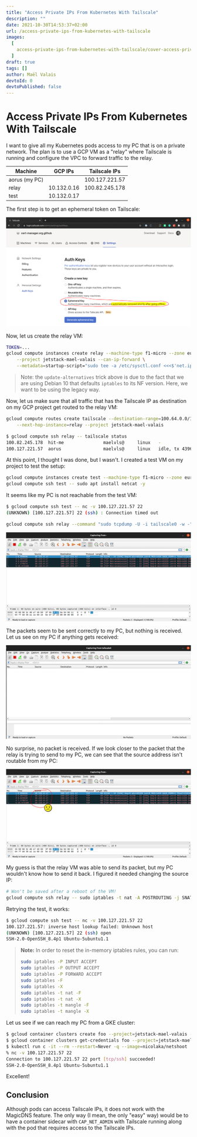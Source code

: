 ```yaml
---
title: "Access Private IPs From Kubernetes With Tailscale"
description: ""
date: 2021-10-30T14:53:37+02:00
url: /access-private-ips-from-kubernetes-with-tailscale
images:
  [
    access-private-ips-from-kubernetes-with-tailscale/cover-access-private-ips-from-kubernetes-with-tailscale.png,
  ]
draft: true
tags: []
author: Maël Valais
devtoId: 0
devtoPublished: false
---
```


# Access Private IPs From Kubernetes With Tailscale

I want to give all my Kubernetes pods access to my PC that is on a private network. The plan is to use a GCP VM as a "relay" where Tailscale is running and configure the VPC to forward traffic to the relay.

| Machine       | GCP IPs     | Tailscale IPs  |
| ------------- | ----------- | -------------- |
| aorus (my PC) |             | 100.127.221.57 |
| relay         | 10.132.0.16 | 100.82.245.178 |
| test          | 10.132.0.17 |                |

The first step is to get an ephemeral token on Tailscale:

![](tailscale-get-token.png)

Now, let us create the relay VM:

```sh
TOKEN=...
gcloud compute instances create relay --machine-type f1-micro --zone europe-west1-c \
    --project jetstack-mael-valais --can-ip-forward \
    --metadata=startup-script="sudo tee -a /etc/sysctl.conf <<<$'net.ipv4.ip_forward=1\nnet.ipv6.conf.all.forwarding=1' && tee .profile -a <<<'PATH=\$PATH:/sbin:/usr/sbin' && sudo update-alternatives --set iptables /usr/sbin/iptables-legacy && curl -fsSL https://pkgs.tailscale.com/stable/ubuntu/focal.gpg | sudo apt-key add - && curl -fsSL https://pkgs.tailscale.com/stable/ubuntu/focal.list | sudo tee /etc/apt/sources.list.d/tailscale.list && sudo apt-get update && sudo apt-get install tailscale && sudo tailscale up --authkey $TOKEN"
```

> Note: the `update-alternatives` trick above is due to the fact that we are using Debian 10 that defaults `iptables` to its NF version. Here, we want to be using the legacy way.

Now, let us make sure that all traffic that has the Tailscale IP as destination on my GCP project get routed to the relay VM:

```sh
gcloud compute routes create tailscale --destination-range=100.64.0.0/10 \
    --next-hop-instance=relay --project jetstack-mael-valais
```

```sh
$ gcloud compute ssh relay -- tailscale status
100.82.245.178  hit-me               maelvls@     linux   -
100.127.221.57  aorus                maelvls@     linux   idle, tx 4396 rx 3076
```

At this point, I thought I was done, but I wasn't. I created a test VM on my
project to test the setup:

```sh
gcloud compute instances create test --machine-type f1-micro --zone europe-west1-c --project jetstack-mael-valais
gcloud compute ssh test -- sudo apt install netcat -y
```

It seems like my PC is not reachable from the test VM:

```sh
$ gcloud compute ssh test -- nc -v 100.127.221.57 22
(UNKNOWN) [100.127.221.57] 22 (ssh) : Connection timed out
```

```sh
gcloud compute ssh relay --command "sudo tcpdump -U -i tailscale0 -w -" | wireshark -k -y RAW -i -
```

![](wireshark-relay-tailscale0.png)

The packets seem to be sent correctly to my PC, but nothing is received. Let us see on my PC if anything gets received:

![](wireshark-aorus-tailscale0.png)

No surprise, no packet is received. If we look closer to the packet that the relay is trying to send to my PC, we can see that the source address isn't routable from my PC:

![](wireshark-relay-tailscale0-annotated.png)

My guess is that the relay VM was able to send its packet, but my PC wouldn't know how to send it back. I figured it needed changing the source IP:

```sh
# Won't be saved after a reboot of the VM!
gcloud compute ssh relay -- sudo iptables -t nat -A POSTROUTING -j SNAT --to-source 100.82.245.178
```

Retrying the test, it works:

```sh
$ gcloud compute ssh test -- nc -v 100.127.221.57 22
100.127.221.57: inverse host lookup failed: Unknown host
(UNKNOWN) [100.127.221.57] 22 (ssh) open
SSH-2.0-OpenSSH_8.4p1 Ubuntu-5ubuntu1.1
```

> **Note:** In order to reset the in-memory iptables rules, you can run:
>
> ```sh
> sudo iptables -P INPUT ACCEPT
> sudo iptables -P OUTPUT ACCEPT
> sudo iptables -P FORWARD ACCEPT
> sudo iptables -F
> sudo iptables -X
> sudo iptables -t nat -F
> sudo iptables -t nat -X
> sudo iptables -t mangle -F
> sudo iptables -t mangle -X
> ```

Let us see if we can reach my PC from a GKE cluster:

```sh
$ gcloud container clusters create foo --project=jetstack-mael-valais --zone=europe-west2-b
$ gcloud container clusters get-credentials foo --project=jetstack-mael-valais --zone=europe-west2-b
$ kubectl run c -it --rm --restart=Never -q --image=nicolaka/netshoot
% nc -v 100.127.221.57 22
Connection to 100.127.221.57 22 port [tcp/ssh] succeeded!
SSH-2.0-OpenSSH_8.4p1 Ubuntu-5ubuntu1.1
```

Excellent!

## Conclusion

Although pods can access Tailscale IPs, it does not work with the MagicDNS feature. The only way (I mean, the only "easy" way) would be to have a container sidecar with `CAP_NET_ADMIN` with Tailscale running along with the pod that requires access to the Tailscale IPs.
